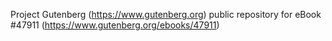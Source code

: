 Project Gutenberg (https://www.gutenberg.org) public repository for eBook #47911 (https://www.gutenberg.org/ebooks/47911)
